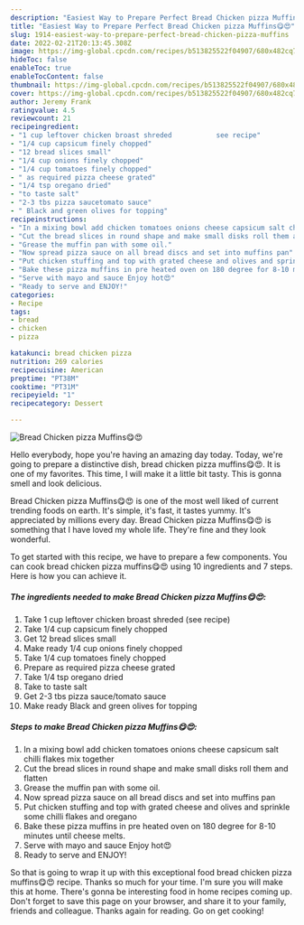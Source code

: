 ```yaml
---
description: "Easiest Way to Prepare Perfect Bread Chicken pizza Muffins😋😍"
title: "Easiest Way to Prepare Perfect Bread Chicken pizza Muffins😋😍"
slug: 1914-easiest-way-to-prepare-perfect-bread-chicken-pizza-muffins
date: 2022-02-21T20:13:45.308Z
image: https://img-global.cpcdn.com/recipes/b513825522f04907/680x482cq70/bread-chicken-pizza-muffins-recipe-main-photo.jpg
hideToc: false
enableToc: true
enableTocContent: false
thumbnail: https://img-global.cpcdn.com/recipes/b513825522f04907/680x482cq70/bread-chicken-pizza-muffins-recipe-main-photo.jpg
cover: https://img-global.cpcdn.com/recipes/b513825522f04907/680x482cq70/bread-chicken-pizza-muffins-recipe-main-photo.jpg
author: Jeremy Frank
ratingvalue: 4.5
reviewcount: 21
recipeingredient:
- "1 cup leftover chicken broast shreded           see recipe"
- "1/4 cup capsicum finely chopped"
- "12 bread slices small"
- "1/4 cup onions finely chopped"
- "1/4 cup tomatoes finely chopped"
- " as required pizza cheese grated"
- "1/4 tsp oregano dried"
- "to taste salt"
- "2-3 tbs pizza saucetomato sauce"
- " Black and green olives for topping"
recipeinstructions:
- "In a mixing bowl add chicken tomatoes onions cheese capsicum salt chilli flakes mix together"
- "Cut the bread slices in round shape and make small disks roll them and flatten"
- "Grease the muffin pan with some oil."
- "Now spread pizza sauce on all bread discs and set into muffins pan"
- "Put chicken stuffing and top with grated cheese and olives and sprinkle some chilli flakes and oregano"
- "Bake these pizza muffins in pre heated oven on 180 degree for 8-10 minutes until cheese melts."
- "Serve with mayo and sauce Enjoy hot😍"
- "Ready to serve and ENJOY!"
categories:
- Recipe
tags:
- bread
- chicken
- pizza

katakunci: bread chicken pizza 
nutrition: 269 calories
recipecuisine: American
preptime: "PT38M"
cooktime: "PT31M"
recipeyield: "1"
recipecategory: Dessert

---
```



![Bread Chicken pizza Muffins😋😍](https://img-global.cpcdn.com/recipes/b513825522f04907/680x482cq70/bread-chicken-pizza-muffins-recipe-main-photo.jpg)

Hello everybody, hope you're having an amazing day today. Today, we're going to prepare a distinctive dish, bread chicken pizza muffins😋😍. It is one of my favorites. This time, I will make it a little bit tasty. This is gonna smell and look delicious.



Bread Chicken pizza Muffins😋😍 is one of the most well liked of current trending foods on earth. It's simple, it's fast, it tastes yummy. It's appreciated by millions every day. Bread Chicken pizza Muffins😋😍 is something that I have loved my whole life. They're fine and they look wonderful.


To get started with this recipe, we have to prepare a few components. You can cook bread chicken pizza muffins😋😍 using 10 ingredients and 7 steps. Here is how you can achieve it.

<!--inarticleads1-->

##### The ingredients needed to make Bread Chicken pizza Muffins😋😍:

1. Take 1 cup leftover chicken broast shreded           (see recipe)
1. Take 1/4 cup capsicum finely chopped
1. Get 12 bread slices small
1. Make ready 1/4 cup onions finely chopped
1. Take 1/4 cup tomatoes finely chopped
1. Prepare  as required pizza cheese grated
1. Take 1/4 tsp oregano dried
1. Take to taste salt
1. Get 2-3 tbs pizza sauce/tomato sauce
1. Make ready  Black and green olives for topping




<!--inarticleads2-->

##### Steps to make Bread Chicken pizza Muffins😋😍:

1. In a mixing bowl add chicken tomatoes onions cheese capsicum salt chilli flakes mix together
1. Cut the bread slices in round shape and make small disks roll them and flatten
1. Grease the muffin pan with some oil.
1. Now spread pizza sauce on all bread discs and set into muffins pan
1. Put chicken stuffing and top with grated cheese and olives and sprinkle some chilli flakes and oregano
1. Bake these pizza muffins in pre heated oven on 180 degree for 8-10 minutes until cheese melts.
1. Serve with mayo and sauce Enjoy hot😍
1. Ready to serve and ENJOY!



So that is going to wrap it up with this exceptional food bread chicken pizza muffins😋😍 recipe. Thanks so much for your time. I'm sure you will make this at home. There's gonna be interesting food in home recipes coming up. Don't forget to save this page on your browser, and share it to your family, friends and colleague. Thanks again for reading. Go on get cooking!
